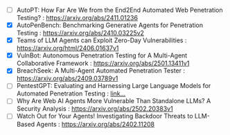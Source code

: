 - [ ] AutoPT: How Far Are We from the End2End Automated Web Penetration Testing? : https://arxiv.org/abs/2411.01236
- [x] AutoPenBench: Benchmarking Generative Agents for Penetration Testing : https://arxiv.org/abs/2410.03225v2
- [x] Teams of LLM Agents can Exploit Zero-Day Vulnerabilities : https://arxiv.org/html/2406.01637v1
- [x] VulnBot: Autonomous Penetration Testing for A Multi-Agent Collaborative Framework : https://arxiv.org/abs/2501.13411v1
- [x] BreachSeek: A Multi-Agent Automated Penetration Tester : https://arxiv.org/abs/2409.03789v1
- [ ] PentestGPT: Evaluating and Harnessing Large Language Models for Automated Penetration Testing : [link...](https://www.usenix.org/conference/usenixsecurity24/presentation/deng)
- [ ] Why Are Web AI Agents More Vulnerable Than Standalone LLMs? A Security Analysis : https://arxiv.org/abs/2502.20383v1
- [ ] Watch Out for Your Agents! Investigating Backdoor Threats to LLM-Based Agents : https://arxiv.org/abs/2402.11208
